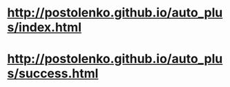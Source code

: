# http://postolenko.github.io/auto_plus/index.html
# http://postolenko.github.io/auto_plus/success.html